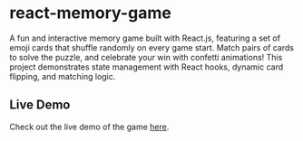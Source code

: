 # react-memory-game

A fun and interactive memory game built with React.js, featuring a set of emoji cards that shuffle randomly on every game start. Match pairs of cards to solve the puzzle, and celebrate your win with confetti animations! This project demonstrates state management with React hooks, dynamic card flipping, and matching logic.

## Live Demo

Check out the live demo of the game [here](https://react-memory-game-seven-beta.vercel.app/).
